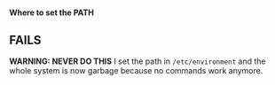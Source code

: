 #### Where to set the PATH




## FAILS

**WARNING: NEVER DO THIS**
I set the path in `/etc/environment` and the whole system is now garbage because no commands work anymore.
